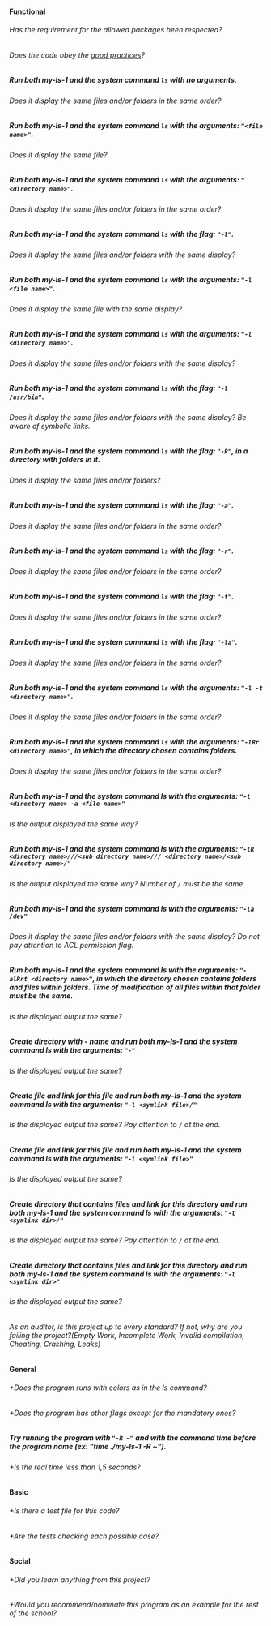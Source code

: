 #### Functional

###### Has the requirement for the allowed packages been respected?

###### Does the code obey the [good practices](https://public.01-edu.org/subjects/good-practices/)?

##### Run both my-ls-1 and the system command `ls` with no arguments.

###### Does it display the same files and/or folders in the same order?

##### Run both my-ls-1 and the system command `ls` with the arguments: `"<file name>"`.

###### Does it display the same file?

##### Run both my-ls-1 and the system command `ls` with the arguments: `"<directory name>"`.

###### Does it display the same files and/or folders in the same order?

##### Run both my-ls-1 and the system command `ls` with the flag: `"-l"`.

###### Does it display the same files and/or folders with the same display?

##### Run both my-ls-1 and the system command `ls` with the arguments: `"-l <file name>"`.

###### Does it display the same file with the same display?

##### Run both my-ls-1 and the system command `ls` with the arguments: `"-l <directory name>"`.

###### Does it display the same files and/or folders with the same display?

##### Run both my-ls-1 and the system command `ls` with the flag: `"-l /usr/bin"`.

###### Does it display the same files and/or folders with the same display? Be aware of symbolic links.

##### Run both my-ls-1 and the system command `ls` with the flag: `"-R"`, in a directory with folders in it.

###### Does it display the same files and/or folders?

##### Run both my-ls-1 and the system command `ls` with the flag: `"-a"`.

###### Does it display the same files and/or folders in the same order?

##### Run both my-ls-1 and the system command `ls` with the flag: `"-r"`.

###### Does it display the same files and/or folders in the same order?

##### Run both my-ls-1 and the system command `ls` with the flag: `"-t"`.

###### Does it display the same files and/or folders in the same order?

##### Run both my-ls-1 and the system command `ls` with the flag: `"-la"`.

###### Does it display the same files and/or folders in the same order?

##### Run both my-ls-1 and the system command `ls` with the arguments: `"-l -t <directory name>"`.

###### Does it display the same files and/or folders in the same order?

##### Run both my-ls-1 and the system command `ls` with the arguments: `"-lRr <directory name>"`, in which the directory chosen contains folders.

###### Does it display the same files and/or folders in the same order?

##### Run both my-ls-1 and the system command ls with the arguments: `"-l <directory name> -a <file name>"`

###### Is the output displayed the same way?

##### Run both my-ls-1 and the system command ls with the arguments: `"-lR <directory name>///<sub directory name>/// <directory name>/<sub directory name>/"`

###### Is the output displayed the same way? Number of `/` must be the same.

##### Run both my-ls-1 and the system command ls with the arguments: `"-la /dev"`

###### Does it display the same files and/or folders with the same display? Do not pay attention to ACL permission flag.

##### Run both my-ls-1 and the system command ls with the arguments: `"-alRrt <directory name>"`, in which the directory chosen contains folders and files within folders. Time of modification of all files within that folder must be the same.

###### Is the displayed output the same?

##### Create directory with `-` name and run both my-ls-1 and the system command ls with the arguments: `"-"`

###### Is the displayed output the same?

##### Create file and link for this file and run both my-ls-1 and the system command ls with the arguments: `"-l <symlink file>/"`

###### Is the displayed output the same? Pay attention to `/` at the end.

##### Create file and link for this file and run both my-ls-1 and the system command ls with the arguments: `"-l <symlink file>"`

###### Is the displayed output the same?

##### Create directory that contains files and link for this directory and run both my-ls-1 and the system command ls with the arguments: `"-l <symlink dir>/"`

###### Is the displayed output the same? Pay attention to `/` at the end.

##### Create directory that contains files and link for this directory and run both my-ls-1 and the system command ls with the arguments: `"-l <symlink dir>"`

###### Is the displayed output the same?

###### As an auditor, is this project up to every standard? If not, why are you failing the project?(Empty Work, Incomplete Work, Invalid compilation, Cheating, Crashing, Leaks)

#### General

###### +Does the program runs with colors as in the ls command?

###### +Does the program has other flags except for the mandatory ones?

##### Try running the program with `"-R ~"` and with the command time before the program name (ex: "time ./my-ls-1 -R ~").

###### +Is the real time less than 1,5 seconds?

#### Basic

###### +Is there a test file for this code?

###### +Are the tests checking each possible case?

#### Social

###### +Did you learn anything from this project?

###### +Would you recommend/nominate this program as an example for the rest of the school?
